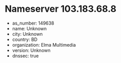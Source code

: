 # Nameserver 103.183.68.8

* as_number: 149638
* name: Unknown
* city: Unknown
* country: BD
* organization: Elma Multimedia
* version: Unknown
* dnssec: true
